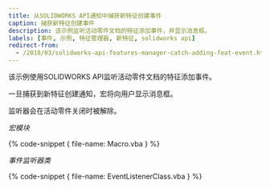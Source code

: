```yaml
---
title: 从SOLIDWORKS API通知中捕获新特征创建事件
caption: 捕获新特征创建事件
description: 该示例监听活动零件文档的特征添加事件，并显示消息框。
labels: [事件, 示例, 特征管理器, 新特征, solidworks api]
redirect-from:
  - /2018/03/solidworks-api-features-manager-catch-adding-feat-event.html
---
```

该示例使用SOLIDWORKS API监听活动零件文档的特征添加事件。

一旦捕获到新特征创建通知，宏将向用户显示消息框。

监听器会在活动零件关闭时被解除。

*宏模块*

{% code-snippet { file-name: Macro.vba } %}

*事件监听器类*

{% code-snippet { file-name: EventListenerClass.vba } %}